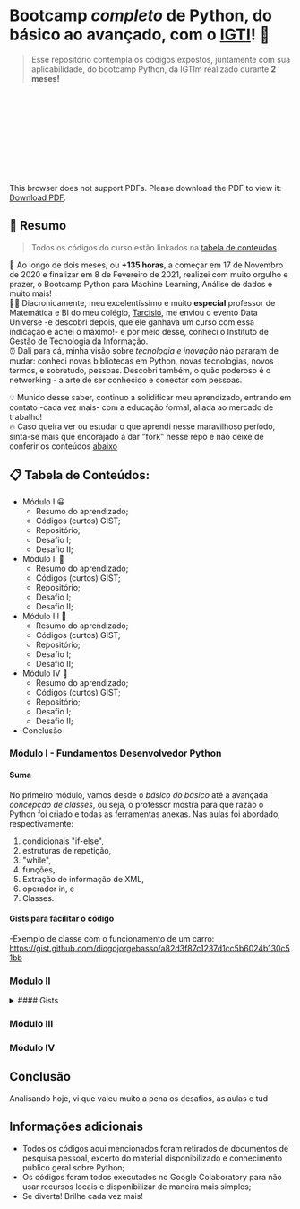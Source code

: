 # Bootcamp _completo_ de Python, do básico ao avançado, com o [IGTI](https://www.igti.com.br/custom/bootcamps-gratuitos/)! 🚀

> Esse repositório contempla os códigos expostos, juntamente com sua aplicabilidade, do bootcamp Python, da IGTIm realizado durante **2 meses!**

<object data="https://raw.githubusercontent.com/diogojorgebasso/bootcamp-python-igti/f8a88dd16406884f20a3cbc65295e2fc84d7a8ef/certificado_diogojbasso.pdf" type="application/pdf" width="700px" height="700px">
    <embed src="https://raw.githubusercontent.com/diogojorgebasso/bootcamp-python-igti/f8a88dd16406884f20a3cbc65295e2fc84d7a8ef/certificado_diogojbasso.pdf">
        <p>This browser does not support PDFs. Please download the PDF to view it: <a href="https://raw.githubusercontent.com/diogojorgebasso/bootcamp-python-igti/f8a88dd16406884f20a3cbc65295e2fc84d7a8ef/certificado_diogojbasso.pdf">Download PDF</a>.</p>
    </embed>
</object>

## 📘 Resumo

> Todos os códigos do curso estão linkados na [tabela de conteúdos](#table_of_contents "Tabela de Conteúdos").

💜 Ao longo de dois meses, ou **+135 horas**, a começar em 17 de Novembro de 2020 e finalizar em 8 de Fevereiro de 2021, realizei com muito orgulho e prazer, o Bootcamp Python para Machine Learning, Análise de dados e muito mais!
<br>
👨‍🏫 Diacronicamente, meu excelentíssimo e muito **especial** professor de Matemática e BI do meu colégio, [Tarcísio](https://github.com/Taaaaaar), me enviou o evento Data Universe -e descobri depois, que ele ganhava um curso com essa indicação e achei o máximo!- e por meio desse, conheci o Instituto de Gestão de Tecnologia da Informação.
<br>
⏰ Dali para cá, minha visão sobre _tecnologia e inovação_ não pararam de mudar: conheci novas bibliotecas em Python, novas tecnologias, novos termos, e sobretudo, pessoas. Descobri também, o quão poderoso é o networking - a arte de ser conhecido e conectar com pessoas.
<br>

💡 Munido desse saber, continuo a solidificar meu aprendizado, entrando em contato -cada vez mais- com a educação formal, aliada ao mercado de trabalho!
<br>
🔥 Caso queira ver ou estudar o que aprendi nesse maravilhoso período, sinta-se mais que encorajado a dar "fork" nesse repo e não deixe de conferir os conteúdos [abaixo](#table_of_contents)

## 📋 Tabela de Conteúdos:

<a name="table_of_contents"></a>

- Módulo I 😀
  - Resumo do aprendizado;
  - Códigos (curtos) GIST;
  - Repositório;
  - Desafio I;
  - Desafio II;
- Módulo II 🤩
  - Resumo do aprendizado;
  - Códigos (curtos) GIST;
  - Repositório;
  - Desafio I;
  - Desafio II;
- Módulo III 🧠
  - Resumo do aprendizado;
  - Códigos (curtos) GIST;
  - Repositório;
  - Desafio I;
  - Desafio II;
- Módulo IV 🌱
  - Resumo do aprendizado;
  - Códigos (curtos) GIST;
  - Repositório;
  - Desafio I;
  - Desafio II;
- Conclusão

### Módulo I - Fundamentos Desenvolvedor Python

#### Suma

No primeiro módulo, vamos desde o _básico do básico_ até a avançada _concepção de classes_, ou seja, o professor mostra para que razão o Python foi criado e todas as ferramentas anexas. Nas aulas foi abordado, respectivamente:

1. condicionais "if-else",
2. estruturas de repetição,
3. "while",
4. funções,
5. Extração de informação de XML,
6. operador in, e
7. Classes.

#### Gists para facilitar o código

-Exemplo de classe com o funcionamento de um carro: https://gist.github.com/diogojorgebasso/a82d3f87c1237d1cc5b6024b130c51bb

### Módulo II

<details>
           <summary>#### Gists</summary>
           - Leitura do DataSet em CSV: https://gist.github.com/diogojorgebasso/2fcbc904ee64d7918920fa8e6d215a43
- Informações básicas: https://gist.github.com/diogojorgebasso/ab8f335c60bcda02cd8be99e767cce51
- Pré processamento de dias: https://gist.github.com/diogojorgebasso/9710679a1c86c02397beb03f34c4ff75
- Pré processamento de valores categóricos com Pandas: https://gist.github.com/diogojorgebasso/9cb41b69800144d09e9240b8c49b5022
- Visualização simples no gráfico bidimensional: https://gist.github.com/diogojorgebasso/63c2fa62aaf7412c6e48967c0e337070
- Visualização de séries temporais com Seaborn e Matplotlib: https://gist.github.com/diogojorgebasso/eb8118a978d31005b369ea1241c1b83f
- Agrupamento de dados da coluna com Pandas: https://gist.github.com/diogojorgebasso/e27d0031b91dcbff48d89adcf7dbb02d
         </details>

### Módulo III

### Módulo IV

## Conclusão

Analisando hoje, vi que valeu muito a pena os desafios, as aulas e tud

## Informações adicionais

- Todos os códigos aqui mencionados foram retirados de documentos de pesquisa pessoal, excerto do material disponibilizado e conhecimento público geral sobre Python;
- Os códigos foram todos executados no Google Colaboratory para não usar recursos locais e disponibilizar de maneira mais simples;
- Se diverta! Brilhe cada vez mais!

